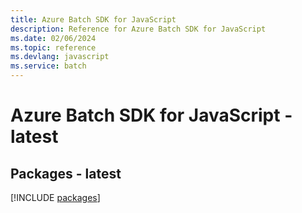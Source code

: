 ```yaml
---
title: Azure Batch SDK for JavaScript
description: Reference for Azure Batch SDK for JavaScript
ms.date: 02/06/2024
ms.topic: reference
ms.devlang: javascript
ms.service: batch
---
```

# Azure Batch SDK for JavaScript - latest
## Packages - latest
[!INCLUDE [packages](batch-index.md)]